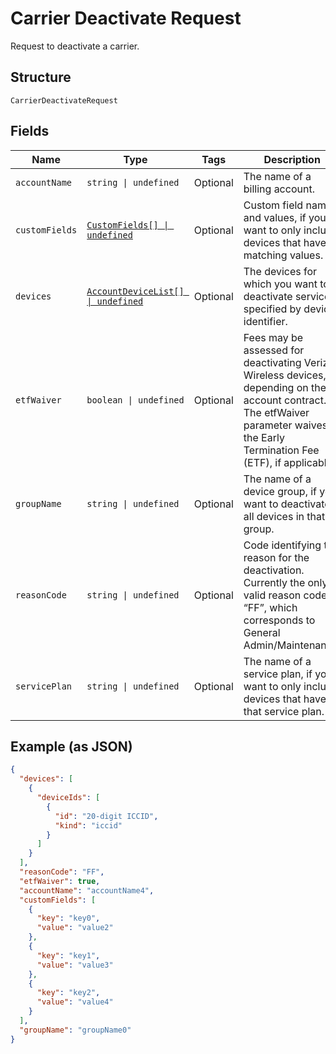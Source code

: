 
# Carrier Deactivate Request

Request to deactivate a carrier.

## Structure

`CarrierDeactivateRequest`

## Fields

| Name | Type | Tags | Description |
|  --- | --- | --- | --- |
| `accountName` | `string \| undefined` | Optional | The name of a billing account. |
| `customFields` | [`CustomFields[] \| undefined`](../../doc/models/custom-fields.md) | Optional | Custom field names and values, if you want to only include devices that have matching values. |
| `devices` | [`AccountDeviceList[] \| undefined`](../../doc/models/account-device-list.md) | Optional | The devices for which you want to deactivate service, specified by device identifier. |
| `etfWaiver` | `boolean \| undefined` | Optional | Fees may be assessed for deactivating Verizon Wireless devices, depending on the account contract. The etfWaiver parameter waives the Early Termination Fee (ETF), if applicable. |
| `groupName` | `string \| undefined` | Optional | The name of a device group, if you want to deactivate all devices in that group. |
| `reasonCode` | `string \| undefined` | Optional | Code identifying the reason for the deactivation. Currently the only valid reason code is “FF”, which corresponds to General Admin/Maintenance. |
| `servicePlan` | `string \| undefined` | Optional | The name of a service plan, if you want to only include devices that have that service plan. |

## Example (as JSON)

```json
{
  "devices": [
    {
      "deviceIds": [
        {
          "id": "20-digit ICCID",
          "kind": "iccid"
        }
      ]
    }
  ],
  "reasonCode": "FF",
  "etfWaiver": true,
  "accountName": "accountName4",
  "customFields": [
    {
      "key": "key0",
      "value": "value2"
    },
    {
      "key": "key1",
      "value": "value3"
    },
    {
      "key": "key2",
      "value": "value4"
    }
  ],
  "groupName": "groupName0"
}
```

